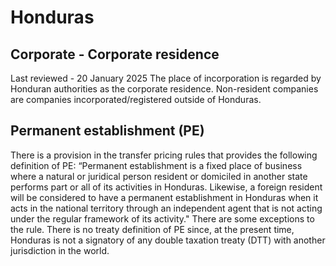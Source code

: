 # Honduras
## Corporate - Corporate residence
Last reviewed - 20 January 2025
The place of incorporation is regarded by Honduran authorities as the corporate residence. Non-resident companies are companies incorporated/registered outside of Honduras.
## Permanent establishment (PE)
There is a provision in the transfer pricing rules that provides the following definition of PE:
“Permanent establishment is a fixed place of business where a natural or juridical person resident or domiciled in another state performs part or all of its activities in Honduras. Likewise, a foreign resident will be considered to have a permanent establishment in Honduras when it acts in the national territory through an independent agent that is not acting under the regular framework of its activity."
There are some exceptions to the rule.
There is no treaty definition of PE since, at the present time, Honduras is not a signatory of any double taxation treaty (DTT) with another jurisdiction in the world.
